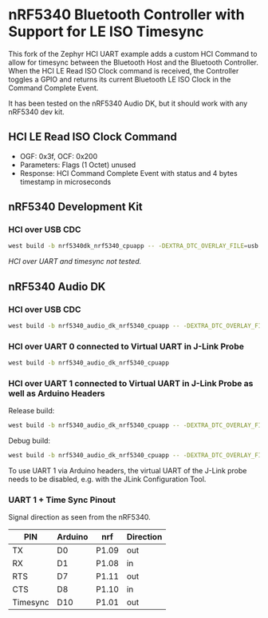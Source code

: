 # nRF5340 Bluetooth Controller with Support for LE ISO Timesync

This fork of the Zephyr HCI UART example adds a custom HCI Command to allow for timesync between the Bluetooth Host and the Bluetooth Controller. When the HCI LE Read ISO Clock command is received, the Controller toggles a GPIO and returns its current Bluetooth LE ISO Clock in the Command Complete Event.

It has been tested on the nRF5340 Audio DK, but it should work with any nRF5340 dev kit.

## HCI LE Read ISO Clock Command
- OGF: 0x3f, OCF: 0x200
- Parameters: Flags (1 Octet) unused
- Response: HCI Command Complete Event with status and 4 bytes timestamp in microseconds


## nRF5340 Development Kit

### HCI over USB CDC

```sh
west build -b nrf5340dk_nrf5340_cpuapp -- -DEXTRA_DTC_OVERLAY_FILE=usb.overlay -DOVERLAY_CONFIG=overlay-usb.conf
```
_HCI over UART and timesync not tested._


## nRF5340 Audio DK

### HCI over USB CDC

```sh
west build -b nrf5340_audio_dk_nrf5340_cpuapp -- -DEXTRA_DTC_OVERLAY_FILE=usb.overlay -DOVERLAY_CONFIG=overlay-usb.conf
```

### HCI over UART 0 connected to Virtual UART in J-Link Probe

```sh
west build -b nrf5340_audio_dk_nrf5340_cpuapp
```

### HCI over UART 1 connected to Virtual UART in J-Link Probe as well as Arduino Headers

Release build:
```sh
west build -b nrf5340_audio_dk_nrf5340_cpuapp -- -DEXTRA_DTC_OVERLAY_FILE=uart1.overlay
```

Debug build:
```sh
west build -b nrf5340_audio_dk_nrf5340_cpuapp -- -DEXTRA_DTC_OVERLAY_FILE=uart1.overlay -DOVERLAY_CONFIG=debug.conf
```

To use UART 1 via Arduino headers, the virtual UART of the J-Link probe needs to be disabled, e.g. with the JLink Configuration Tool.

### UART 1 + Time Sync Pinout

Signal direction as seen from the nRF5340.

| PIN      | Arduino |  nrf  | Direction |
|----------|---------|-------|-----------|
|  TX      |    D0   | P1.09 |    out    |
|  RX      |    D1   | P1.08 |    in     |
| RTS      |    D7   | P1.11 |    out    |
| CTS      |    D8   | P1.10 |    in     |
| Timesync |    D10  | P1.01 |    out    |
